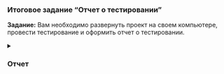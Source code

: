 ### Итоговое задание “Отчет о тестировании”

**Задание:**
Вам необходимо развернуть проект на своем компьютере, провести тестирование и оформить отчет о тестировании. 

<details>
<summary><h3> Отчет </h3></summary>

**Отчет по web сервис Sneakers**
Передо мной стояла задача по развертыванию и тестированию web сервиса Sneakers (магазин продажи кроссовок) локально. 
Для развертывания использовалась программа Docker, а так же скопирован локально 
репозиторий по ссылке  https://gitlab.com/esoft1282033/final_project.git
<!--При тестировании использовались два самых популярных браузера:
1. Yandex
2. Mozila
Разрешение 1920х1080 и 900х600 (данное разрешение было выбрано исходя из подбора отображения в верстке меню drop-down)-->


*Документация*
Ниже представлена ссылка на ТК, ЧЛ и БР:
https://docs.google.com/spreadsheets/d/1cNJ9hzzer2ms8Y5t8cHRyyIhkL7nHJT1evY29Mz-ESI/edit?usp=sharing 

*Ход работы*
Первым делом я решил “присмотреться” к приложению, оценил удобство использования и наметил план работы. Развернул проект, разбил приложение на блоки и приступил к составлению ЧЛ и ТК. После составления документации, начал ее тестирование, по ходу дополняя и редактируя ЧЛ и ТК. Были проведены функциональные проверки и нефункциональные. По результатам тестирования в обоих окружениях были оформлены БР.


<!--Из 104 проверок успешно прошло 43, не прошло — 50, пропущено — 11. Проверки проводились в двух окружениях 
1. Yandex браузер Версия 24.6.4.580 (64-bit) 
2. 


*Список багов, найденных при тестировании, разбит по приоритетам:*
Неотложные [7]:
ESS-6 SN-CL-19 В поле Email НЕвозможно ввести символы 
ESS-7 SN-CL-20 В поле Пароль НЕвозможно ввести символы 
ESS-8 SN-CL-26 В поле Email НЕвозможно ввести символы 
ESS-9 SN-CL-27 В поле Пароль НЕвозможно ввести символы 
ESS-11 SN-CL-38_41 Кнопки способа оплаты НЕактивны в Корзине
ESS-22 SN-CL-65 Все кнопки размеров в Карточке товара меняют цвет при клике 
ESS-23 SN-CL-68 При клике на кнопки навигации в карточке Товара, страницы открываются с ошибкой
Критические [1]:
ESS-10 SN-CL-33 При клике на крестик товара в корзине, товар не удаляется
Серьезные [19]:
ESS-2 SN-CL-3 При клике на кнопку Оплата и доставка в хедере - страница Оплата и доставка не открывается
ESS-12 SN-CL-43 Кнопка Оплата и доставка в футере и хедере неактивна на странице Корзины
ESS-13 SN-CL-44 Кнопка Отзывы в футере и хедере 
неактивна на странице Корзины
ESS-14 SN-CL-45 Кнопка Новости в футере и хедере неактивна на странице Корзины
ESS-15 SN-CL-46 Кнопка Каталог в футере и хедере неактивна на странице Корзины
ESS-16 SN-CL-47 Кнопка Авторизация в хедере неактивна на странице Корзины
ESS-18 SN-CL-49 Кнопка Контакты в футере и хедере неактивна на странице Корзины
ESS-19 SN-CL-50 Кнопка ВК в футере и хедере неактивна на странице Корзины
ESS-21 SN-CL-63 Кнопка Добавить в избранное в разделе Каталог НЕактивна
ESS-24 SN-CL-72 При клике на кнопку Авторизации - НЕоткрывается Дополнительное окно Авторизации
ESS-25 SN-CL-83 При клике на кнопку Оплата и доставка в футере - страница Оплата и доставка не открывается
ESS-26 SN-CL-86 При клике на кнопку Гарантия в футере - страница Гарантия не открывается
ESS-27 SN-CL-87 При клике на кнопку Контакты в футере - страница Контакты не открывается
ESS-28 SN-CL-88 При клике на кнопку ВК в футере - страница ВК не открывается
ESS-29 SN-CL-89 При клике на кнопку ТГ в футере - страница ТГ не открывается
ESS-30 SN-CL-91 При клике на кнопку Оплата и доставка в drop-down - страница Оплата и доставка не открывается
ESS-33 SN-TK-1 При клике на кнопку Главная в drop-down - страница Главная не открывается
ESS-35 SN-TK-3 Страница Корзина не открывается при двойном клике в drop-down
ESS-36 SN-TK-4 Можно отправить пустой Отзыв
Обычные [9]
ESS-1 Ошибки при загрузке главной страницы
ESS-3 SN-CL-7_10 Кнопки в хедере не подсвечиваются при клике на них
ESS-4 SN-CL-11 Кнопка Каталог подсвечивается при открытии главной страницы сайта
ESS-5 SN-CL-15 При наведении на кнопку Корзина - кнопка не меняет цвет 
ESS-17 SN-CL-48 Кнопка Гарантии в футере и хедере неактивна на странице Корзины
ESS-20 SN-CL-51 Кнопка ТГ в футере и хедере неактивна на странице Корзины
ESS-31 SN-CL-94 При клике на кнопку Главная в drop-down - страница Главная не открывается
ESS-34 SN-TK-2 Меню drop down не скрывается при клике на Корзину
ESS-40 SN-CL-98 Чат бот не открывается при клике на значок Вопрос
Незначительные [3]:
ESS-37 SN-TK-5 Кнопка Еще присутствует после раскрытия всех карточек товаров в Каталоге
ESS-38 Название бренда написано с маленькой буквы в карточке товара Каталога
ESS-39 SN-TK-6 Хедер не закрепляется при нажатии на кнопки навигации-->>

*Выводы*

Найденные неотложные и критические дефекты расположены в основных пользовательских сценариях, в результате чего, приложение в таком виде выпускать в публикацию нельзя, необходимо исправить найденные баги и провести тестирование снова.
В результате найденных неотложных багов, в программе невозможно зарегистрироваться и авторизоваться пользователю, а также оформить заказ.

*Предложения*
- Кнопка Главная в меню drop-down расположена снизу, считаю, что ее необходимо поднять на верхний уровень
- Хедер при скроле не закрепляется вверху экрана, в результате чего при навигации необходимо каждый раз прокручивать экран в начало
- В разделе Корзина нет возможности изменить размер добавленного товара.
- Кнопку Добавить в избранное предлагаю заменить на сердечко или звездочку (например) и расположить в верхнем правом углу изображения карточки товара
- Рассмотреть возможность выбора нескольких брендов одновременно при сортировке
- Кнопку Оформить покупку в карточке товара предлагаю заменить на кнопку Добавить в корзину (В корзину)

</details>